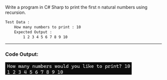 Write a program in C# Sharp to print the first n natural numbers using recursion.

    Test Data :
        How many numbers to print : 10
        Expected Output :
            1 2 3 4 5 6 7 8 9 10
---
### Code Output:
![Code Output](Output.png)
